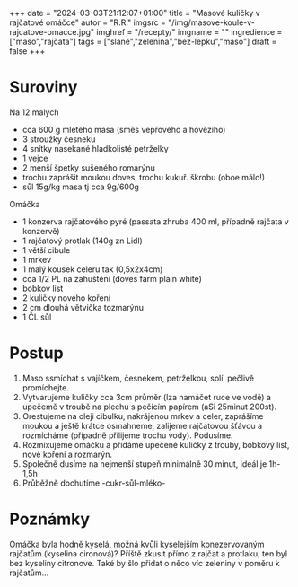 
+++
date = "2024-03-03T21:12:07+01:00"
title = "Masové kuličky v rajčatové omáčce"
autor = "R.R."
imgsrc = "/img/masove-koule-v-rajcatove-omacce.jpg"
imghref = "/recepty/"
imgname = ""
ingredience = ["maso","rajčata"]
tags = ["slané","zelenina","bez-lepku","maso"]
draft = false
+++


# Suroviny

Na 12 malých
- cca 600 g mletého masa (směs vepřového a hovězího)
- 3 stroužky česneku
- 4 snítky nasekané hladkolisté petrželky
- 1 vejce
- 2 menší špetky sušeného romarýnu
- trochu zaprášit moukou doves, trochu kukuř. škrobu (oboe málo!)
- sůl 15g/kg masa tj cca 9g/600g

Omáčka
- 1 konzerva rajčatového pyré (passata zhruba 400 ml, případně rajčata v konzervě)
- 1 rajčatový protlak (140g zn Lidl)
- 1 větší cibule
- 1 mrkev
- 1 malý kousek celeru tak (0,5x2x4cm)
- cca 1/2 PL na zahuštění (doves farm plain white)
- bobkov list
- 2 kuličky nového koření
- 2 cm dlouhá větvička tozmarýnu
- 1 ČL sůl

# Postup
1. Maso ssmíchat s vajíčkem, česnekem, petrželkou, solí, pečlivě promíchejte. 
2. Vytvarujeme kuličky cca 3cm průměr (lza namáčet ruce ve vodě) a upečemě v troubě na plechu s pečícím papírem (aSi 25minut 200st).
3. Orestujeme na oleji cibulku, nakrájenou mrkev a celer, zaprášíme moukou a ještě krátce osmahneme, zalijeme rajčatovou šťávou a rozmícháme (případně přilijeme trochu vody). Podusíme.
4. Rozmixujeme omáčku a přidáme upečené kuličky z trouby, bobkový list, nové koření a rozmarýn.
5. Společně dusíme na nejmenší stupeň minimálně 30 minut, ideál je 1h-1,5h
6. Průběžně dochutíme -cukr-sůl-mléko-

# Poznámky
Omáčka byla hodně kyselá, možná kvůli kyselejším konezervovaným rajčatům (kyselina cironová)? Příště zkusit přímo z rajčat a protlaku, ten byl bez kyseliny citronove.
Také by šlo přidat o něco víc zeleniny v poměru k rajčatům...
<!-- --> 